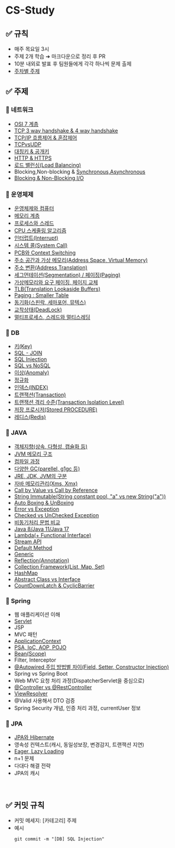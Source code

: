 # CS-Study

## ✅ 규칙
- 매주 목요일 3시
- 주제 2개 학습 ➔ 마크다운으로 정리 후 PR
- 10분 내외로 발표 후 팀원들에게 각각 하나씩 문제 출제
- [주차별 주제](https://github.com/S2gamzaS2/CS-Study/wiki)

## ✅ 주제

### 🔸 네트워크
- [OSI 7 계층](https://github.com/S2gamzaS2/CS-Study/blob/main/Network/OSI%207%EA%B3%84%EC%B8%B5.md)
- [TCP 3 way handshake & 4 way handshake](https://github.com/S2gamzaS2/CS-Study/blob/main/Network/TCP%203%20way%20handshake%20%26%204%20way%20handshake.md)
- [TCP/IP 흐름제어 & 혼잡제어](https://github.com/S2gamzaS2/CS-Study/blob/main/Network/TCP%20IP%20(%ED%9D%90%EB%A6%84%EC%A0%9C%EC%96%B4%26%ED%98%BC%EC%9E%A1%EC%A0%9C%EC%96%B4).md)
- [TCPvsUDP](https://github.com/S2gamzaS2/CS-Study/blob/main/Network/TCPvsUDP.md)
- [대칭키 & 공개키](https://github.com/S2gamzaS2/CS-Study/blob/main/Network/%EB%8C%80%EC%B9%AD%ED%82%A4%20%26%20%EA%B3%B5%EA%B0%9C%ED%82%A4.md)
- [HTTP & HTTPS](https://github.com/S2gamzaS2/CS-Study/blob/main/Network/HTTP%26HTTPS.md)
- [로드 밸런싱(Load Balancing)](https://github.com/S2gamzaS2/CS-Study/blob/main/Network/%EB%A1%9C%EB%93%9C%EB%B0%B8%EB%9F%B0%EC%8B%B1(Load%20Balancing).md)
- Blocking,Non-blocking & [Synchronous,Asynchronous](https://github.com/S2gamzaS2/CS-Study/blob/main/Network/%EB%8F%99%EA%B8%B0%EC%99%80%20%EB%B9%84%EB%8F%99%EA%B8%B0%20.md)
- [Blocking & Non-Blocking I/O](https://github.com/S2gamzaS2/CS-Study/blob/main/Network/Blocking%20%26%20Non-Blocking.md)

### 🔸 운영체제
- [운영체제와 컴퓨터](https://github.com/S2gamzaS2/CS-Study/blob/main/Network/%EB%8C%80%EC%B9%AD%ED%82%A4%20%26%20%EA%B3%B5%EA%B0%9C%ED%82%A4.md)
- [메모리 계층](https://github.com/S2gamzaS2/CS-Study/blob/main/OperatingSystem/%EB%A9%94%EB%AA%A8%EB%A6%AC%20%EA%B3%84%EC%B8%B5.md)
- [프로세스와 스레드](https://github.com/S2gamzaS2/CS-Study/blob/main/OperatingSystem/%ED%94%84%EB%A1%9C%EC%84%B8%EC%8A%A4%EC%99%80%20%EC%8A%A4%EB%A0%88%EB%93%9C.md)
- [CPU 스케줄링 알고리즘](https://github.com/S2gamzaS2/CS-Study/blob/main/OperatingSystem/CPU%20%EC%8A%A4%EC%BC%80%EC%A4%84%EB%A7%81%20%EC%95%8C%EA%B3%A0%EB%A6%AC%EC%A6%98.md)
- [인터럽트(Interrupt)](https://github.com/S2gamzaS2/CS-Study/blob/main/OperatingSystem/%EC%9D%B8%ED%84%B0%EB%9F%BD%ED%8A%B8(Interrupt).md)
- [시스템 콜(System Call)](https://github.com/S2gamzaS2/CS-Study/blob/main/OperatingSystem/%EC%8B%9C%EC%8A%A4%ED%85%9C%20%EC%BD%9C(System%20Call).md)
- [PCB와 Context Switching](https://github.com/S2gamzaS2/CS-Study/blob/main/OperatingSystem/PCB%EC%99%80%20Context%20Switching.md)
- [주소 공간과 가상 메모리(Address Space, Virtual Memory)](https://github.com/S2gamzaS2/CS-Study/blob/main/OperatingSystem/%EC%A3%BC%EC%86%8C%20%EA%B3%B5%EA%B0%84%EA%B3%BC%20%EA%B0%80%EC%83%81%20%EB%A9%94%EB%AA%A8%EB%A6%AC(Address%20Space%2C%20Virtual%20Memory).md)
- [주소 변환(Address Translation)](https://github.com/S2gamzaS2/CS-Study/blob/main/OperatingSystem/%EC%A3%BC%EC%86%8C%EB%B3%80%ED%99%98.md)
- [세그먼테이션(Segmentation) / 페이징(Paging)](https://github.com/S2gamzaS2/CS-Study/blob/main/OperatingSystem/%ED%8E%98%EC%9D%B4%EC%A7%95%EA%B3%BC%20%EC%84%B8%EA%B7%B8%EB%A8%BC%ED%85%8C%EC%9D%B4%EC%85%98.md)
- [가상메모리와 요구 페이징, 페이지 교체](https://github.com/S2gamzaS2/CS-Study/blob/main/OperatingSystem/%EA%B0%80%EC%83%81%EB%A9%94%EB%AA%A8%EB%A6%AC%EC%99%80%20%EC%9A%94%EA%B5%AC%20%ED%8E%98%EC%9D%B4%EC%A7%95%2C%20%ED%8E%98%EC%9D%B4%EC%A7%80%20%EA%B5%90%EC%B2%B4.md)
- [TLB(Translation Lookaside Buffers)](https://github.com/S2gamzaS2/CS-Study/blob/main/OperatingSystem/TLB(Translation%20Lookaside%20Buffers).md)
- [Paging : Smaller Table](https://github.com/S2gamzaS2/CS-Study/blob/main/OperatingSystem/Paging%20Smaller%20Table.md)
- [동기화(스핀락, 세마포어, 뮤텍스)](https://github.com/S2gamzaS2/CS-Study/blob/main/OperatingSystem/%EB%8F%99%EA%B8%B0%ED%99%94(%EC%8A%A4%ED%95%80%EB%9D%BD%2C%20%EC%84%B8%EB%A7%88%ED%8F%AC%EC%96%B4%2C%20%EB%AE%A4%ED%85%8D%EC%8A%A4).md)
- [교착상태(DeadLock)](https://github.com/S2gamzaS2/CS-Study/blob/main/OperatingSystem/%EA%B5%90%EC%B0%A9%EC%83%81%ED%83%9C(DeadLock).md)
- [멀티프로세스, 스레드와 멀티스레딩](https://github.com/S2gamzaS2/CS-Study/blob/main/OperatingSystem/%EB%A9%80%ED%8B%B0%ED%94%84%EB%A1%9C%EC%84%B8%EC%8A%A4%2C%20%EC%8A%A4%EB%A0%88%EB%93%9C%EC%99%80%20%EB%A9%80%ED%8B%B0%EC%8A%A4%EB%A0%88%EB%94%A9.md)


### 🔸 DB
- [키(Key)](https://github.com/S2gamzaS2/CS-Study/blob/main/Database/%ED%82%A4(Key).md)
- [SQL - JOIN](https://github.com/S2gamzaS2/CS-Study/blob/main/Database/SQL%20-%20JOIN.md)
- [SQL Injection](https://github.com/S2gamzaS2/CS-Study/blob/main/Database/SQL%20Injection.md)
- [SQL vs NoSQL](https://github.com/S2gamzaS2/CS-Study/blob/main/Database/SQL%20vs%20NoSQL.md)
- [이상(Anomaly)](https://github.com/S2gamzaS2/CS-Study/blob/main/Database/%EC%9D%B4%EC%83%81%ED%98%84%EC%83%81(Anomaly).md)
- [정규화](https://github.com/S2gamzaS2/CS-Study/blob/main/Database/%EC%A0%95%EA%B7%9C%ED%99%94.md)
- [인덱스(INDEX)](https://github.com/S2gamzaS2/CS-Study/blob/main/Database/%EC%9D%B8%EB%8D%B1%EC%8A%A4.md)
- [트랜잭션(Transaction)](https://github.com/S2gamzaS2/CS-Study/blob/main/Database/%ED%8A%B8%EB%9E%9C%EC%9E%AD%EC%85%98(Transaction).md)
- [트랜잭션 격리 수준(Transaction Isolation Level)](https://github.com/S2gamzaS2/CS-Study/blob/main/Database/%ED%8A%B8%EB%9E%9C%EC%9E%AD%EC%85%98%20%EA%B2%A9%EB%A6%AC%20%EC%88%98%EC%A4%80(Transaction%20Isolation%20Level).md)
- [저장 프로시저(Stored PROCEDURE)](https://github.com/S2gamzaS2/CS-Study/blob/main/Database/%EC%A0%80%EC%9E%A5%20%ED%94%84%EB%A1%9C%EC%8B%9C%EC%A0%80(Stored%20PROCEDURE).md)
- [레디스(Redis)](https://github.com/S2gamzaS2/CS-Study/blob/main/Database/Redis.md)

### 🔸 JAVA
- [객체지향(상속, 다형성, 캡슐화 등)](https://github.com/S2gamzaS2/CS-Study/blob/main/Java/%EA%B0%9D%EC%B2%B4%EC%A7%80%ED%96%A5(%EC%83%81%EC%86%8D%2C%20%EB%8B%A4%ED%98%95%EC%84%B1%2C%20%EC%BA%A1%EC%8A%90%ED%99%94%20%EB%93%B1).md)
- [JVM 메모리 구조](https://github.com/S2gamzaS2/CS-Study/blob/main/Java/JVM%20%EB%A9%94%EB%AA%A8%EB%A6%AC%20%EA%B5%AC%EC%A1%B0.md)
- [컴파일 과정](https://github.com/S2gamzaS2/CS-Study/blob/main/Java/%EC%BB%B4%ED%8C%8C%EC%9D%BC%20%EA%B3%BC%EC%A0%95.md)
- [다양한 GC(parellel, g1gc 등)](https://github.com/S2gamzaS2/CS-Study/blob/main/Java/%EB%8B%A4%EC%96%91%ED%95%9C%20GC(parellel%2C%20g1gc%20%EB%93%B1)%2015d82afb1da38009942ec48187767c16.md)
- [JRE, JDK, JVM의 구분](https://github.com/S2gamzaS2/CS-Study/blob/main/Java/JRE%2C%20JDK%2C%20JVM%EC%9D%98%20%EA%B5%AC%EB%B6%84.md)
- [자바 메모리관리(Xms, Xmx)](https://github.com/S2gamzaS2/CS-Study/blob/main/Java/%EC%9E%90%EB%B0%94%20%EB%A9%94%EB%AA%A8%EB%A6%AC%EA%B4%80%EB%A6%AC(Xms%2C%20Xmx)%2015d82afb1da380248696c284c09e1b9e.md)
- [Call by Value vs Call by Reference](https://github.com/S2gamzaS2/CS-Study/blob/main/Java/call%20by%20value%20%20VS%20call%20by%20reference.md)
- [String Immutable(String constant pool, "a" vs new String("a"))](https://github.com/S2gamzaS2/CS-Study/blob/main/Java/String%20Immutable(String%20constant%20pool%2C%20%22a%22%20vs%20new%20String(%22a%22)).md)
- [Auto Boxing & UnBoxing](https://github.com/S2gamzaS2/CS-Study/blob/main/Java/AutoBoxing%20%26%20UnBoxing.md)
- [Error vs Exception](https://github.com/S2gamzaS2/CS-Study/blob/main/Java/Error%20vs%20Exception.md)
- [Checked vs UnChecked Exception](https://github.com/S2gamzaS2/CS-Study/blob/main/Java/Checked%20vs%20UnChecked%20Exception.md)
- [비동기처리 문법 비교](https://github.com/S2gamzaS2/CS-Study/blob/main/Java/%5BJava%5D%20%EB%B9%84%EB%8F%99%EA%B8%B0%EC%B2%98%EB%A6%AC%20%EB%AC%B8%EB%B2%95%20%EB%B9%84%EA%B5%90.md)
- [Java 8/Java 11/Java 17](https://github.com/S2gamzaS2/CS-Study/blob/main/Java/Java%208%2CJava%2011%2CJava%2017)
- [Lambda(+ Functional Interface)](https://github.com/S2gamzaS2/CS-Study/blob/main/Java/Lambda(%2B%20Functional%20Interface).md)
- [Stream API](https://github.com/S2gamzaS2/CS-Study/blob/main/Java/Stream%20API.md)
- [Default Method](https://github.com/S2gamzaS2/CS-Study/blob/main/Java/Default%20Method.md)
- [Generic](https://github.com/S2gamzaS2/CS-Study/blob/main/Java/Generic.md)
- [Reflection(Annotation)](https://github.com/S2gamzaS2/CS-Study/blob/main/Java/%5BJava%5D%20Reflection(Annotation).md)
- [Collection Framework(List, Map, Set)](https://github.com/S2gamzaS2/CS-Study/blob/main/Java/Collection%20Framework(List%2C%20Map%2C%20Set).md)
- [HashMap](https://github.com/S2gamzaS2/CS-Study/blob/main/Java/HashMap.md)
- [Abstract Class vs Interface](https://github.com/S2gamzaS2/CS-Study/blob/main/Java/HashMap.md)
- [CountDownLatch & CyclicBarrier](https://github.com/S2gamzaS2/CS-Study/blob/main/Java/CountDownLatch%20%26%20CycleBarrier.md)

### 🔸 Spring
- 웹 애플리케이션 이해
- [Servlet](https://github.com/S2gamzaS2/CS-Study/blob/main/Spring/Servlet.md)
- JSP
- MVC 패턴
- [ApplicationContext](https://github.com/S2gamzaS2/CS-Study/blob/main/Spring/ApplicationContext.md)
- [PSA, IoC, AOP, POJO](https://github.com/S2gamzaS2/CS-Study/blob/main/Spring/POJO%2C%20PSA%2C%20IoC%2C%20AOP.md)
- [Bean(Scope)](https://github.com/S2gamzaS2/CS-Study/blob/main/Spring/Bean(Scope).md)
- Filter, Interceptor
- [@Autowired 주입 방법별 차이(Field, Setter, Constructor Injection)](https://github.com/S2gamzaS2/CS-Study/blob/main/Spring/%40Autowired%20%EC%A3%BC%EC%9E%85%20%EB%B0%A9%EB%B2%95%EB%B3%84%20%EC%B0%A8%EC%9D%B4(Field%2C%20Setter%2C%20Constructor%20Injection).md)
- Spring vs Spring Boot
- Web MVC 요청 처리 과정(DispatcherServlet을 중심으로)
- [@Controller vs @RestController](https://github.com/S2gamzaS2/CS-Study/blob/main/Spring/%40Controller%20vs%20%40RestController.md)
- [ViewResolver](https://github.com/S2gamzaS2/CS-Study/blob/main/Spring/ViewResolver.md)
- @Valid 사용해서 DTO 검증
- Spring Security 개념, 인증 처리 과정, currentUser 정보

### 🔸 JPA
- [JPA와 Hibernate](https://github.com/S2gamzaS2/CS-Study/blob/main/JPA/JPA%EC%99%80%20Hibernate.md)
- 영속성 컨텍스트(캐시, 동일성보장, 변경감지, 트랜잭션 지연)
- [Eager, Lazy Loading](https://github.com/S2gamzaS2/CS-Study/blob/main/JPA/Eager%2C%20Lazy%20Loading.md)
- n+1 문제
- 다대다 해결 전략
- JPA의 캐시

<br>

## ✅ 커밋 규칙
- 커밋 메세지: [카테고리] 주제
- 예시
  ```
  git commit -m "[DB] SQL Injection"
  ```
